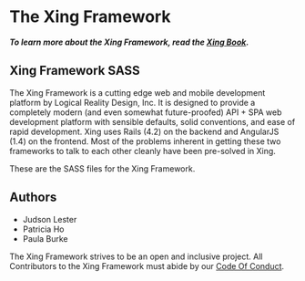 The Xing Framework
===

***To learn more about the Xing Framework, read the [Xing Book](https://xingframework.gitbooks.io/the-xing-framework/content/).***

Xing Framework SASS
---

The Xing Framework is a cutting edge web and mobile development platform by Logical Reality Design, Inc. It is designed to provide a completely modern (and even somewhat future-proofed) API + SPA web development platform with sensible defaults, solid conventions, and ease of rapid development. Xing uses Rails (4.2) on the backend and AngularJS (1.4) on the frontend. Most of the problems inherent in getting these two frameworks to talk to each other cleanly have been pre-solved in Xing.

These are the SASS files for the Xing Framework.

Authors
-------

* Judson Lester
* Patricia Ho
* Paula Burke

The Xing Framework strives to be an open and inclusive project. All Contributors to the Xing Framework must abide by our [Code Of Conduct](CODE_OF_CONDUCT.md).
